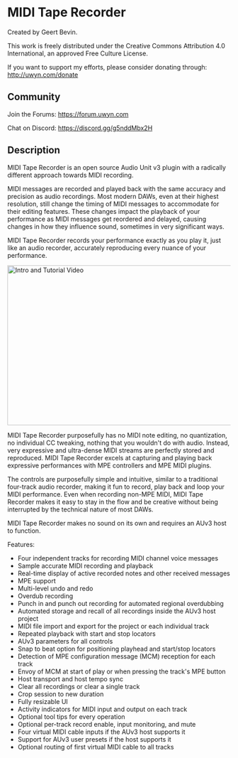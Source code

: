 # MIDI Tape Recorder

Created by Geert Bevin.

This work is freely distributed under the Creative Commons Attribution 4.0 International, an approved Free Culture License.

If you want to support my efforts, please consider donating through:
http://uwyn.com/donate

## Community

Join the Forums: https://forum.uwyn.com

Chat on Discord: https://discord.gg/g5nddMbx2H

## Description

MIDI Tape Recorder is an open source Audio Unit v3 plugin with a radically different approach towards MIDI recording.

MIDI messages are recorded and played back with the same accuracy and precision as audio recordings. Most modern DAWs, even at their highest resolution, still change the timing of MIDI messages to accommodate for their editing features. These changes impact the playback of your performance as MIDI messages get reordered and delayed, causing changes in how they influence sound, sometimes in very significant ways.

MIDI Tape Recorder records your performance exactly as you play it, just like an audio recorder, accurately reproducing every nuance of your performance.

<a href="https://www.youtube.com/watch?v=UfpEnpGqwn0" target="_blank"><img src="https://i.ytimg.com/vi/UfpEnpGqwn0/maxresdefault.jpg" alt="Intro and Tutorial Video" width="640" height="360" border="0" /></a>

MIDI Tape Recorder purposefully has no MIDI note editing, no quantization, no individual CC tweaking, nothing that you wouldn't do with audio. Instead, very expressive and ultra-dense MIDI streams are perfectly stored and reproduced. MIDI Tape Recorder excels at capturing and playing back expressive performances with MPE controllers and MPE MIDI plugins.

The controls are purposefully simple and intuitive, similar to a traditional four-track audio recorder, making it fun to record, play back and loop your MIDI performance. Even when recording non-MPE MIDI, MIDI Tape Recorder makes it easy to stay in the flow and be creative without being interrupted by the technical nature of most DAWs.

MIDI Tape Recorder makes no sound on its own and requires an AUv3 host to function.

Features:

* Four independent tracks for recording MIDI channel voice messages
* Sample accurate MIDI recording and playback
* Real-time display of active recorded notes and other received messages
* MPE support
* Multi-level undo and redo
* Overdub recording
* Punch in and punch out recording for automated regional overdubbing
* Automated storage and recall of all recordings inside the AUv3 host project
* MIDI file import and export for the project or each individual track
* Repeated playback with start and stop locators
* AUv3 parameters for all controls
* Snap to beat option for positioning playhead and start/stop locators
* Detection of MPE configuration message (MCM) reception for each track
* Envoy of MCM at start of play or when pressing the track's MPE button
* Host transport and host tempo sync
* Clear all recordings or clear a single track
* Crop session to new duration
* Fully resizable UI
* Activity indicators for MIDI input and output on each track
* Optional tool tips for every operation
* Optional per-track record enable, input monitoring, and mute
* Four virtual MIDI cable inputs if the AUv3 host supports it
* Support for AUv3 user presets if the host supports it
* Optional routing of first virtual MIDI cable to all tracks
